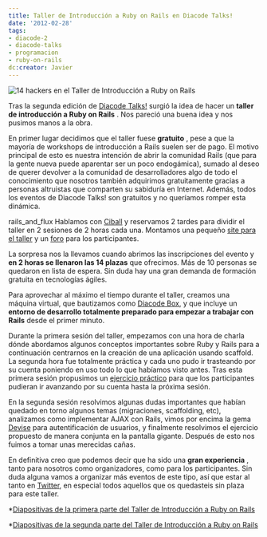 ```yaml
---
title: Taller de Introducción a Ruby on Rails en Diacode Talks!
date: '2012-02-28'
tags:
- diacode-2
- diacode-talks
- programacion
- ruby-on-rails
dc:creator: Javier
---
```


![14 hackers en el Taller de Introducción a Ruby on Rails](http://blog.diacode.com/wp-content/uploads/2012/02/taller_rails.jpg)

Tras la segunda edición de 
[Diacode Talks!](http://blog.diacode.com/diacode-talks) surgió la idea de hacer un 
**taller de introducción a Ruby on Rails**
. Nos pareció una buena idea y nos pusimos manos a la obra.

En primer lugar decidimos que el taller fuese 
**gratuito**
, pese a que la mayoría de workshops de introducción a Rails suelen ser de pago. El motivo principal de esto es nuestra intención de abrir la comunidad Rails (que para la gente nueva puede aparentar ser un poco endogámica), sumado al deseo de querer devolver a la comunidad de desarrolladores algo de todo el conocimiento que nosotros también adquirimos gratuitamente gracias a personas altruistas que comparten su sabiduría en Internet. Además, todos los eventos de Diacode Talks! son gratuitos y no queríamos romper esta dinámica.

rails_and_flux
Hablamos con 
[Ciball](http://www.lacatedralonline.es/ciball/) y reservamos 2 tardes para dividir el taller en 2 sesiones de 2 horas cada una. Montamos una pequeño 
[site para el taller](http://talks.diacode.com) y un 
[foro](http://talks.diacode.com/forums/forums/1) para los participantes.

La sorpresa nos la llevamos cuando abrimos las inscripciones del evento y 
**en 2 horas se llenaron las 14 plazas**
 que ofrecimos. Más de 10 personas se quedaron en lista de espera. Sin duda hay una gran demanda de formación gratuita en tecnologías ágiles.

Para aprovechar al máximo el tiempo durante el taller, creamos una máquina virtual, que bautizamos como 
[Diacode Box](http://talks.diacode.com/#material), y que incluye un 
**entorno de desarrollo totalmente preparado para empezar a trabajar con Rails**
 desde el primer minuto.

Durante la primera sesión del taller, empezamos con una hora de charla dónde abordamos algunos conceptos importantes sobre Ruby y Rails para a continuación centrarnos en la creación de una aplicación usando 
scaffold. La segunda hora fue totalmente práctica y cada uno pudo ir trasteando por su cuenta poniendo en uso todo lo que habíamos visto antes. Tras esta primera sesión propusimos un 
[ejercicio práctico](http://talks.diacode.com/forums/forums/1/topics/6) para que los participantes pudieran ir avanzando por su cuenta hasta la próxima sesión.

En la segunda sesión resolvimos algunas dudas importantes que habían quedado en torno algunos temas (migraciones, 
scaffolding, etc), analizamos como implementar AJAX con Rails, vimos por encima la gema 
[Devise](https://github.com/plataformatec/devise) para autentificación de usuarios, y finalmente resolvimos el ejercicio propuesto de manera conjunta en la pantalla gigante. Después de esto nos fuimos a tomar unas merecidas cañas.

En definitiva creo que podemos decir que ha sido una 
**gran experiencia**
, tanto para nosotros como organizadores, como para los participantes. Sin duda alguna vamos a organizar más eventos de este tipo, así que estar al tanto en 
[Twitter](https://twitter.com/#!/search/%23diacodetalks), en especial todos aquellos que os quedasteis sin plaza para este taller.


*[Diapositivas de la primera parte del Taller de Introducción a Ruby on Rails](http://www.slideshare.net/Diacode/taller-de-introduccin-a-ruby-on-rails/)


*[Diapositivas de la segunda parte del Taller de Introducción a Ruby on Rails](http://slidesha.re/yfWVXu)
